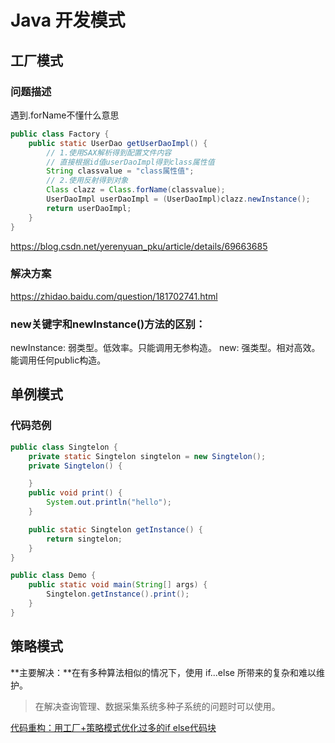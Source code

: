 # Java 开发模式

## 工厂模式
### 问题描述
遇到.forName不懂什么意思
```Java
public class Factory {
    public static UserDao getUserDaoImpl() {
        // 1.使用SAX解析得到配置文件内容
        // 直接根据id值userDaoImpl得到class属性值
        String classvalue = "class属性值";
        // 2.使用反射得到对象
        Class clazz = Class.forName(classvalue);
        UserDaoImpl userDaoImpl = (UserDaoImpl)clazz.newInstance();
        return userDaoImpl;
    }
}
```
https://blog.csdn.net/yerenyuan_pku/article/details/69663685
### 解决方案
https://zhidao.baidu.com/question/181702741.html

### new关键字和newInstance()方法的区别：

newInstance: 弱类型。低效率。只能调用无参构造。
new: 强类型。相对高效。能调用任何public构造。



## 单例模式

### 代码范例

```java
public class Singtelon {
	private static Singtelon singtelon = new Singtelon();
	private Singtelon() {

	}
	public void print() {
		System.out.println("hello");
	}

	public static Singtelon getInstance() {
		return singtelon;
	}
}

public class Demo {
	public static void main(String[] args) {
		Singtelon.getInstance().print();
	}
}
```

##  策略模式

**主要解决：**在有多种算法相似的情况下，使用 if...else 所带来的复杂和难以维护。

> 在解决查询管理、数据采集系统多种子系统的问题时可以使用。



[代码重构：用工厂+策略模式优化过多的if else代码块](https://www.cnblogs.com/sanyejun/p/7850622.html)